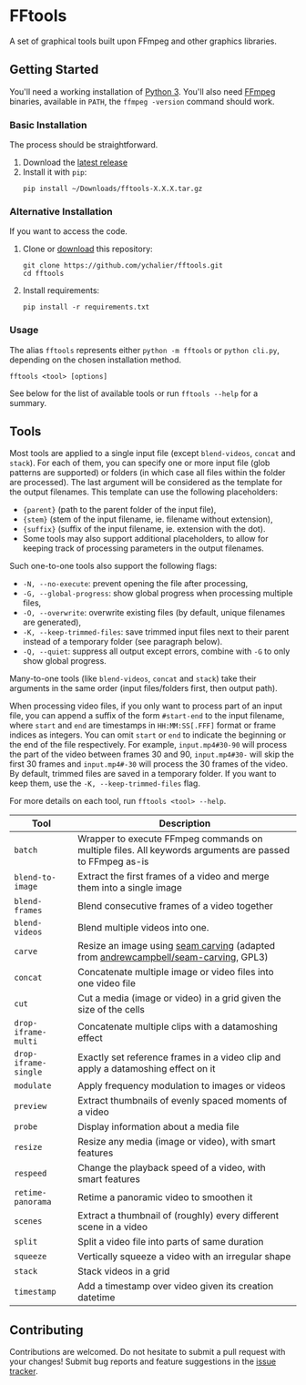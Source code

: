 # FFtools

A set of graphical tools built upon FFmpeg and other graphics libraries.

## Getting Started

You'll need a working installation of [Python 3](https://www.python.org/). You'll also need [FFmpeg](https://ffmpeg.org/) binaries, available in `PATH`, the `ffmpeg -version` command should work.

### Basic Installation

The process should be straightforward.

1. Download the [latest release](https://github.com/ychalier/fftools/releases)
2. Install it with `pip`:
   ```console
   pip install ~/Downloads/fftools-X.X.X.tar.gz
   ```

### Alternative Installation

If you want to access the code.

1. Clone or [download](https://github.com/ychalier/fftools/archive/refs/heads/main.zip) this repository:
   ```console
   git clone https://github.com/ychalier/fftools.git
   cd fftools
   ```
2. Install requirements:
   ```console
   pip install -r requirements.txt
   ```

### Usage

The alias `fftools` represents either `python -m fftools` or `python cli.py`, depending on the chosen installation method.

```console
fftools <tool> [options]
```

See below for the list of available tools or run `fftools --help` for a summary.

## Tools

Most tools are applied to a single input file (except `blend-videos`, `concat` and `stack`). For each of them, you can specify one or more input file (glob patterns are supported) or folders (in which case all files within the folder are processed). The last argument will be considered as the template for the output filenames. This template can use the following placeholders:

- `{parent}` (path to the parent folder of the input file),
- `{stem}` (stem of the input filename, ie. filename without extension),
- `{suffix}` (suffix of the input filename, ie. extension with the dot).
- Some tools may also support additional placeholders, to allow for keeping track of processing parameters in the output filenames.

Such one-to-one tools also support the following flags:
- `-N, --no-execute`: prevent opening the file after processing,
- `-G, --global-progress`: show global progress when processing multiple files,
- `-O, --overwrite`: overwrite existing files (by default, unique filenames are generated),
- `-K, --keep-trimmed-files`: save trimmed input files next to their parent instead of a temporary folder (see paragraph below).
- `-Q, --quiet`: suppress all output except errors, combine with `-G` to only show global progress.

Many-to-one tools (like `blend-videos`, `concat` and `stack`) take their arguments in the same order (input files/folders first, then output path).

When processing video files, if you only want to process part of an input file, you can append a suffix of the form `#start-end` to the input filename, where `start` and `end` are timestamps in `HH:MM:SS[.FFF]` format or frame indices as integers. You can omit `start` or `end` to indicate the beginning or the end of the file respectively. For example, `input.mp4#30-90` will process the part of the video between frames 30 and 90, `input.mp4#30-` will skip the first 30 frames and `input.mp4#-30` will process the 30 frames of the video. By default, trimmed files are saved in a temporary folder. If you want to keep them, use the `-K, --keep-trimmed-files` flag.

For more details on each tool, run `fftools <tool> --help`.

Tool | Description
---- | -----------
`batch` | Wrapper to execute FFmpeg commands on multiple files. All keywords arguments are passed to FFmpeg as-is
`blend-to-image` | Extract the first frames of a video and merge them into a single image
`blend-frames` | Blend consecutive frames of a video together
`blend-videos` | Blend multiple videos into one.
`carve` | Resize an image using [seam carving](https://en.m.wikipedia.org/wiki/Seam_carving) (adapted from [andrewcampbell/seam-carving](https://github.com/andrewdcampbell/seam-carving), GPL3)
`concat` | Concatenate multiple image or video files into one video file
`cut` | Cut a media (image or video) in a grid given the size of the cells
`drop-iframe-multi` | Concatenate multiple clips with a datamoshing effect
`drop-iframe-single` | Exactly set reference frames in a video clip and apply a datamoshing effect on it
`modulate` | Apply frequency modulation to images or videos
`preview` | Extract thumbnails of evenly spaced moments of a video
`probe` | Display information about a media file
`resize` | Resize any media (image or video), with smart features
`respeed` | Change the playback speed of a video, with smart features
`retime-panorama` | Retime a panoramic video to smoothen it
`scenes` | Extract a thumbnail of (roughly) every different scene in a video
`split` | Split a video file into parts of same duration
`squeeze` | Vertically squeeze a video with an irregular shape
`stack` | Stack videos in a grid
`timestamp` | Add a timestamp over video given its creation datetime

## Contributing

Contributions are welcomed. Do not hesitate to submit a pull request with your changes! Submit bug reports and feature suggestions in the [issue tracker](https://github.com/ychalier/transflow/issues/new/choose).
